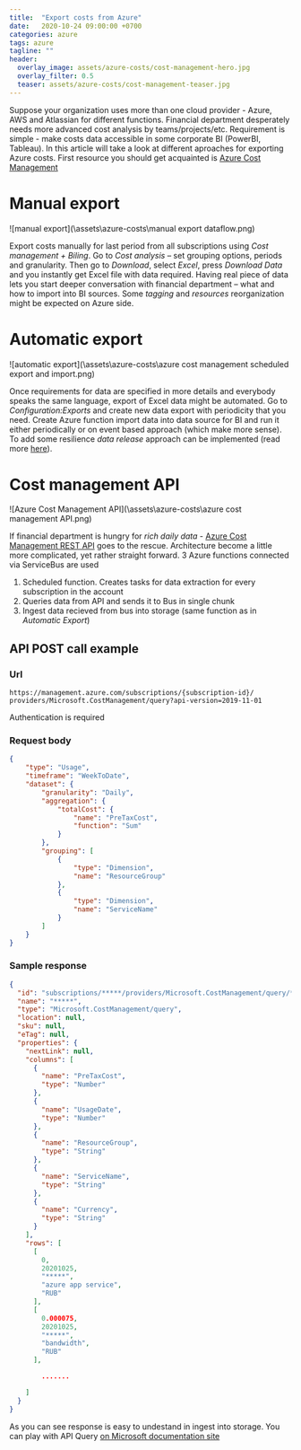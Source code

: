 ```yaml
---
title:  "Export costs from Azure"
date:   2020-10-24 09:00:00 +0700
categories: azure
tags: azure
tagline: ""
header:
  overlay_image: assets/azure-costs/cost-management-hero.jpg
  overlay_filter: 0.5
  teaser: assets/azure-costs/cost-management-teaser.jpg
---
```


Suppose your organization uses more than one cloud provider - Azure, AWS and Atlassian for different functions. Financial department desperately needs more advanced cost analysis by teams/projects/etc. 
Requirement is simple - make costs data accessible in some corporate BI (PowerBI, Tableau). In this article will take a look at different aproaches for exporting Azure costs.
First resource you should get acquainted is [Azure Cost Management](https://azure.microsoft.com/en-us/services/cost-management/)

# Manual export

![manual export](\assets\azure-costs\manual export dataflow.png)

Export costs manually for last period from all subscriptions using *Cost management + Biling*. 
Go to *Cost analysis* – set grouping options, periods and granularity. 
Then go to *Download*, select *Excel*, press *Download Data* and you instantly get Excel file with data required.
Having real piece of data lets you start deeper conversation with financial department – what and how to import into BI sources. Some *tagging* and *resources* reorganization might be expected on Azure side.

# Automatic export

![automatic export](\assets\azure-costs\azure cost management scheduled export and import.png)

Once requirements for data are specified in more details and everybody speaks the same language, export of Excel data might be automated.
Go to *Configuration:Exports* and create new data export with periodicity that you need.
Create Azure function import data into data source for BI and run it either periodically or on event based approach (which make more sense). 
To add some resilience *data release* approach can be implemented (read more [here](_posts\2020-10-16-data-release-management.md)).

# Cost management API

![Azure Cost Management API](\assets\azure-costs\azure cost management API.png)

If financial department is hungry for *rich daily data* - [Azure Cost Management REST API](https://docs.microsoft.com/en-us/rest/api/cost-management/) goes to the rescue.
Architecture become a little more complicated, yet rather straight forward.
3 Azure functions connected via ServiceBus are used
1.	Scheduled function. Creates tasks for data extraction for every subscription in the account
2.	Queries data from API and sends it to Bus in single chunk
3.	Ingest data recieved from bus into storage (same function as in *Automatic Export*)

## API POST call example
 
### Url
```
https://management.azure.com/subscriptions/{subscription-id}/
providers/Microsoft.CostManagement/query?api-version=2019-11-01
```

Authentication is required

### Request body 

```json
{
    "type": "Usage",
    "timeframe": "WeekToDate",
    "dataset": {
        "granularity": "Daily",
        "aggregation": {
            "totalCost": {
                "name": "PreTaxCost",
                "function": "Sum"
            }
        },
        "grouping": [
            {
                "type": "Dimension",
                "name": "ResourceGroup"
            },
            {
                "type": "Dimension",
                "name": "ServiceName"
            }
        ]
    }
}
```

### Sample response

```json
{
  "id": "subscriptions/*****/providers/Microsoft.CostManagement/query/******",
  "name": "*****",
  "type": "Microsoft.CostManagement/query",
  "location": null,
  "sku": null,
  "eTag": null,
  "properties": {
    "nextLink": null,
    "columns": [
      {
        "name": "PreTaxCost",
        "type": "Number"
      },
      {
        "name": "UsageDate",
        "type": "Number"
      },
      {
        "name": "ResourceGroup",
        "type": "String"
      },
      {
        "name": "ServiceName",
        "type": "String"
      },
      {
        "name": "Currency",
        "type": "String"
      }
    ],
    "rows": [
      [
        0,
        20201025,
        "*****",
        "azure app service",
        "RUB"
      ],
      [
        0.000075,
        20201025,
        "*****",
        "bandwidth",
        "RUB"
      ],

        .......

    ]
  }
}
```

As you can see response is easy to undestand in ingest into storage.
You can play with API Query [on Microsoft documentation site](https://docs.microsoft.com/en-us/rest/api/cost-management/query/usage)
